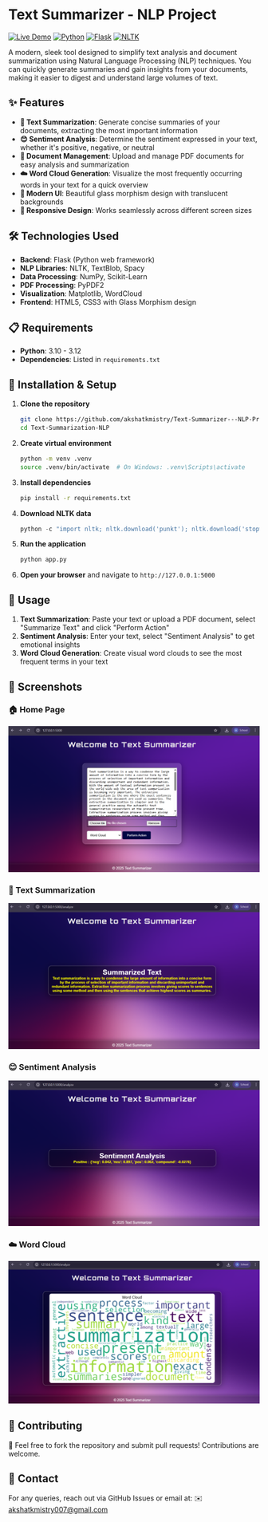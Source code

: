 # Text Summarizer - NLP Project

[![Live Demo](https://img.shields.io/badge/Live%20Demo-Railway-brightgreen?style=for-the-badge&logo=railway&logoColor=white)](https://text-summarizer-nlp-project-production.up.railway.app/)
[![Python](https://img.shields.io/badge/Python-3.12-blue?style=for-the-badge&logo=python&logoColor=white)](https://python.org)
[![Flask](https://img.shields.io/badge/Flask-Web%20Framework-red?style=for-the-badge&logo=flask&logoColor=white)](https://flask.palletsprojects.com)
[![NLTK](https://img.shields.io/badge/NLTK-NLP-orange?style=for-the-badge)](https://nltk.org)

A modern, sleek tool designed to simplify text analysis and document summarization using Natural Language Processing (NLP) techniques. You can quickly generate summaries and gain insights from your documents, making it easier to digest and understand large volumes of text.

## ✨ Features

- **📄 Text Summarization**: Generate concise summaries of your documents, extracting the most important information
- **😊 Sentiment Analysis**: Determine the sentiment expressed in your text, whether it's positive, negative, or neutral
- **📁 Document Management**: Upload and manage PDF documents for easy analysis and summarization
- **☁️ Word Cloud Generation**: Visualize the most frequently occurring words in your text for a quick overview
- **🎨 Modern UI**: Beautiful glass morphism design with translucent backgrounds
- **📱 Responsive Design**: Works seamlessly across different screen sizes

## 🛠️ Technologies Used

- **Backend**: Flask (Python web framework)
- **NLP Libraries**: NLTK, TextBlob, Spacy
- **Data Processing**: NumPy, Scikit-Learn
- **PDF Processing**: PyPDF2
- **Visualization**: Matplotlib, WordCloud
- **Frontend**: HTML5, CSS3 with Glass Morphism design

## 📋 Requirements

- **Python**: 3.10 - 3.12
- **Dependencies**: Listed in `requirements.txt`

## 🚀 Installation & Setup

1. **Clone the repository**
   ```bash
   git clone https://github.com/akshatkmistry/Text-Summarizer---NLP-Project.git
   cd Text-Summarization-NLP
   ```

2. **Create virtual environment**
   ```bash
   python -m venv .venv
   source .venv/bin/activate  # On Windows: .venv\Scripts\activate
   ```

3. **Install dependencies**
   ```bash
   pip install -r requirements.txt
   ```

4. **Download NLTK data**
   ```python
   python -c "import nltk; nltk.download('punkt'); nltk.download('stopwords'); nltk.download('vader_lexicon')"
   ```

5. **Run the application**
   ```bash
   python app.py
   ```

6. **Open your browser** and navigate to `http://127.0.0.1:5000`

## 📖 Usage

1. **Text Summarization**: Paste your text or upload a PDF document, select "Summarize Text" and click "Perform Action"
2. **Sentiment Analysis**: Enter your text, select "Sentiment Analysis" to get emotional insights
3. **Word Cloud Generation**: Create visual word clouds to see the most frequent terms in your text

## 📸 Screenshots

### 🏠 Home Page
![Home Page](static/screenshots/home.png)

### 📄 Text Summarization
![Text Summarization](static/screenshots/text_summarize.png)

### 😊 Sentiment Analysis
![Sentiment Analysis](static/screenshots/sentiment_analyse.png)

### ☁️ Word Cloud
![Word Cloud](static/screenshots/word_cloud.png)

## 🤝 Contributing
🚀 Feel free to fork the repository and submit pull requests! Contributions are welcome.

## 📧 Contact
For any queries, reach out via GitHub Issues or email at:
✉️ akshatkmistry007@gmail.com